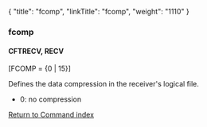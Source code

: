 {
    "title": "fcomp",
    "linkTitle": "fcomp",
    "weight": "1110"
}<span id="fcomp"></span>

### fcomp

#### CFTRECV, RECV

\[FCOMP = {0 | 15}\]

Defines the data compression in the receiver's logical file.

- 0: no compression

[Return to Command index](../../)
